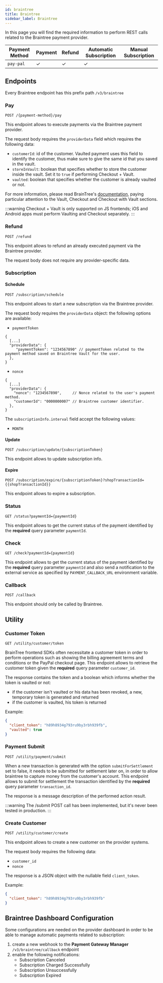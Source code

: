 ```yaml
---
id: braintree
title: Braintree
sidebar_label: Braintree
---
```

In this page you will find the required information to perform REST calls related to the Braintree payment provider.

| Payment Method | Payment | Refund | Automatic Subscription | Manual Subscription |
|----------------|---------|--------|------------------------|---------------------|
| `pay-pal `     | ✓       | ✓      | ✓                      |                     | 

## Endpoints

Every Braintree endpoint has this prefix path `/v3/braintree`

### Pay

`POST /{payment-method}/pay`

This endpoint allows to execute payments via the Braintree payment provider.

The request body requires the `providerData` field which requires the following data:
- `customerId`: id of the customer. Vaulted payment uses this field to identify the customer, thus make sure to give
  the same id that you saved in the vault.
- `storeInVault`: boolean that specifies whether to store the customer inside the vault. Set it to `true` if performing
  Checkout + Vault.
- `vaulted`: boolean that specifies whether the customer is already vaulted or not.


For more information, please read BrainTree's [documentation](https://developer.paypal.com/braintree/docs/guides/paypal/overview),
paying particular attention to the Vault, Checkout and Checkout with Vault sections.

:::warning
Checkout + Vault is only supported on JS frontends; iOS and Android apps must perform Vaulting and Checkout separately.
:::

### Refund

`POST /refund`

This endpoint allows to refund an already executed payment via the Braintree provider.

The request body does not require any provider-specific data.

### Subscription

####  Schedule

`POST /subscription/schedule`

This endpoint allows to start a new subscription via the Braintree provider.

The request body requires the `providerData` object: the following options are available:
- `paymentToken`
```jsonc
{
  [...]
  "providerData": {
     "paymentToken": "1234567890" // paymentToken related to the payment method saved on Braintree Vault for the user.
  },
}
```
- `nonce`
```jsonc
{
  [...]
  "providerData": {
    "nonce": "1234567890",     // Nonce related to the user's payment method.
    "customerId": "0000000007" // Braintree customer identifier.
  },
}
```

The `subscriptionInfo.interval` field accept the following values:
- `MONTH`

#### Update

`POST /subscription/update/{subscriptionToken}`

This endpoint allows to update subscription info.

#### Expire

`POST /subscription/expire/{subscriptionToken}?shopTransactionId={{shopTransactionId}}`

This endpoint allows to expire a subscription.


### Status

`GET /status?paymentId={paymentId}`

This endpoint allows to get the current status of the payment identified by the **required** query parameter `paymentId`.


### Check

`GET /check?paymentId={paymentId}`

This endpoint allows to get the current status of the payment identified by the **required** query parameter `paymentId` and also send a notification to the external service as specified by `PAYMENT_CALLBACK_URL` environment variable.


### Callback

`POST /callback`

This endpoint should only be called by Braintree.


## Utility

### Customer Token

`GET /utility/customer/token`

BrainTree frontend SDKs often necessitate a customer token in order to perform operations such as showing the
billing agreement terms and conditions or the PayPal checkout page. This endpoint allows to retrieve the customer token
given the **required** query parameter `customer_id`.

The response contains the token and a boolean which informs whether the token is vaulted or not:
- if the customer isn't vaulted or his data has been revoked, a new, temporary token is generated and returned
- if the customer is vaulted, his token is returned

Example:
```json
{
  "client_token": "h89h8934g793ru9by3rbh939fb",
  "vaulted": true
}
```

### Payment Submit

`POST /utility/payment/submit`

When a new transaction is generated with the option `submitForSettlement` set to false, it needs to be submitted
for settlement later on, in order to allow braintree to capture money from the customer's account. This endpoint allows
to submit for settlement the transaction identified by the **required** query parameter `transaction_id`.

The response is a message description of the performed action result.

:::warning
The /submit POST call has been implemented, but it's never been tested in production.
:::

### Create Customer

`POST /utility/customer/create`

This endpoint allows to create a new customer on the provider systems.

The request body requires the following data:
- `customer_id`
- `nonce`

The response is a JSON object with the nullable field `client_token`.

Example:
```json
{
  "client_token": "h89h8934g793ru9by3rbh939fb"
}
```

## Braintree Dashboard Configuration
Some configurations are needed on the provider dashboard in order to be able to manage automatic payments related to subscription:
1. create a new webhook to the **Payment Gateway Manager** `/v3/braintree/callback` endpoint
2. enable the following notifications:
   - Subscription Canceled
   - Subscription Charged Successfully
   - Subscription Unsuccessfully
   - Subscription Expired
